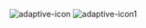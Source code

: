 ![adaptive-icon](https://user-images.githubusercontent.com/107546993/173803621-36bfcdfd-3ae2-4353-830f-b0876870bf2f.png)
![adaptive-icon1](https://user-images.githubusercontent.com/107546993/173805011-34298770-94b7-4eab-9466-128cbd71686b.png)
